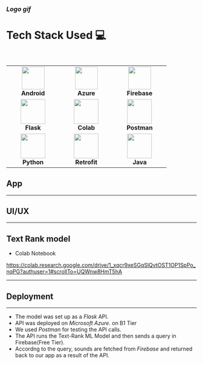 
### *Logo gif*
 
# Tech Stack Used :computer:

<br>
<table>
<tbody>
 <tr>
<td align="center" width="20%">
<img height=60px src="https://cdn4.iconfinder.com/data/icons/logos-3/228/android-512.png"> <br>
<span><b><center>Android</center></b></span>
</td>

<td align="center" width="20%">
<img height=60px src="https://www.onmsft.com/wp-content/uploads/2021/05/Azure-Icon.png"> <br>
<span><b><center>Azure</center></b></span>
</td>

<td align="center" width="20%">
<img height=60px src="https://cdn4.iconfinder.com/data/icons/google-i-o-2016/512/google_firebase-2-512.png"> <br>
<span><b><center>Firebase</center></b></span>
</td>
</tr>

<tr>
<td align="center" width="20%">
<img height=65px src="https://www.pngitem.com/pimgs/m/159-1595977_flask-python-logo-hd-png-download.png"> <br>
<span><b><center>Flask</center></b></span>
</td>

<td align="center" width="20%">
<img height=65px src="https://colab.research.google.com/img/colab_favicon_256px.png"> <br>
<span><b><center>Colab</center></b></span>
</td>

<td align="center" width="20%">
<img height=65px src="https://user-images.githubusercontent.com/2676579/34940598-17cc20f0-f9be-11e7-8c6d-f0190d502d64.png"> <br>
<span><b><center>Postman</center></b></span>
</td>
</tr>

<tr>
<td align="center" width="20%">
<img height=65px src="https://www.python.org/static/community_logos/python-logo.png"> <br>
<span><b><center>Python</center></b></span>
</td>

<td align="center" width="20%">
<img height=65px src="https://miro.medium.com/max/2048/1*WMf1XcyKU98dOMlNnn-Agg.png"> <br>
<span><b><center>Retrofit</center></b></span>
</td>

<td align="center" width="20%">
<img height=65px src="https://cdn.iconscout.com/icon/free/png-256/java-60-1174953.png"> <br>
<span><b><center>Java</center></b></span>
</td>
</tr>

</tbody>
</table>

## App

---
## UI/UX

---
## Text Rank model 


* Colab Notebook

https://colab.research.google.com/drive/1_xqcr9xeSGqSlQvtOST1OP1SpPo_nqPG?authuser=1#scrollTo=UQWnw8HmT5hA

---

## Deployment

---

* The model was set up as a *Flask* API.
* API was deployed on *Microsoft Azure*. on B1 Tier
* We used *Postman* for testing the API calls.
* The API runs the Text-Rank ML Model and then sends a query in Firebase(Free Tier).
* Accordng to the query, sounds are fetched from *Firebase* and returned back to our app as a result of the API.
